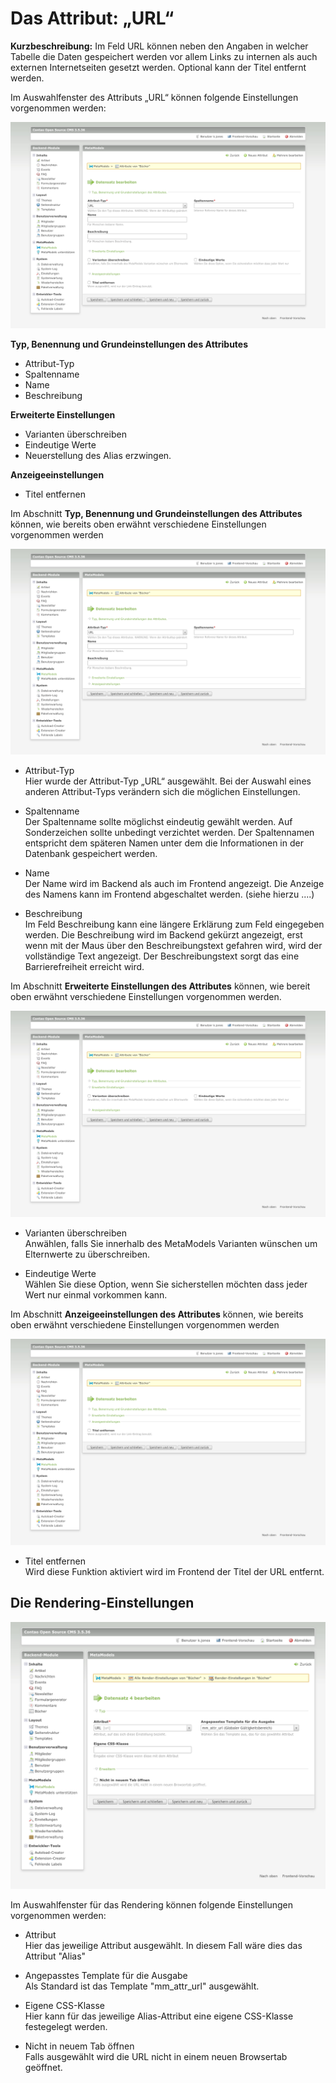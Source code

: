 # Das Attribut: „URL“

**Kurzbeschreibung:**
Im Feld URL können neben den Angaben in welcher Tabelle die Daten gespeichert werden vor allem Links zu internen als auch externen Internetseiten gesetzt werden. Optional kann der Titel entfernt werden.


Im Auswahlfenster des Attributs „URL“ können folgende Einstellungen vorgenommen werden:

![url_i.png](url_i.png)

**Typ, Benennung und Grundeinstellungen des Attributes**

- Attribut-Typ
- Spaltenname
- Name
- Beschreibung


**Erweiterte Einstellungen**

- Varianten überschreiben
- Eindeutige Werte
- Neuerstellung des Alias erzwingen.


**Anzeigeeinstellungen**

- Titel entfernen

Im Abschnitt **Typ, Benennung und Grundeinstellungen des Attributes** können, wie bereits oben erwähnt verschiedene Einstellungen vorgenommen werden

![url_ii.png](url_ii.png)

- Attribut-Typ<br/>
Hier wurde der Attribut-Typ „URL“ ausgewählt. Bei der Auswahl eines anderen Attribut-Typs verändern sich die möglichen Einstellungen.<br/>

- Spaltenname<br/>
Der Spaltenname sollte möglichst eindeutig gewählt werden. Auf Sonderzeichen sollte unbedingt verzichtet werden. Der Spaltennamen entspricht dem späteren Namen unter dem die Informationen in der Datenbank gespeichert werden.<br/>

- Name<br/>
Der Name wird im Backend als auch im Frontend angezeigt. Die Anzeige des Namens kann im Frontend abgeschaltet werden. (siehe hierzu ....)<br/>

- Beschreibung<br/>
Im Feld Beschreibung kann eine längere Erklärung zum Feld eingegeben werden. Die Beschreibung wird im Backend gekürzt angezeigt, erst wenn mit der Maus über den Beschreibungstext gefahren wird, wird der vollständige Text angezeigt.
Der Beschreibungstext sorgt das eine Barrierefreiheit erreicht wird.

Im Abschnitt **Erweiterte Einstellungen des Attributes** können, wie bereit oben erwähnt verschiedene Einstellungen vorgenommen werden.

![url_iii.png](url_iii.png)

- Varianten überschreiben<br/>
Anwählen, falls Sie innerhalb des MetaModels Varianten wünschen um Elternwerte zu überschreiben.<br/>

- Eindeutige Werte<br/>
Wählen Sie diese Option, wenn Sie sicherstellen möchten dass jeder Wert nur einmal vorkommen kann.<br/>


Im Abschnitt **Anzeigeeinstellungen des Attributes** können, wie bereits oben erwähnt verschiedene Einstellungen vorgenommen werden

![url_iv.png](url_iv.png)

- Titel entfernen<br/>
Wird diese Funktion aktiviert wird im Frontend der Titel der URL entfernt.<br/>

## Die Rendering-Einstellungen

![url_v.png](url_v.png)

Im Auswahlfenster für das Rendering können folgende Einstellungen vorgenommen werden:


- Attribut <br/>
  Hier das jeweilige Attribut ausgewählt. In diesem Fall wäre dies das Attribut "Alias"

- Angepasstes Template für die Ausgabe <br/>
  Als Standard ist das Template "mm_attr_url" ausgewählt.

- Eigene CSS-Klasse <br/>
  Hier kann für das jeweilige Alias-Attribut eine eigene CSS-Klasse festegelegt werden.

- Nicht in neuem Tab öffnen <br/>
Falls ausgewählt wird die URL nicht in einem neuen Browsertab geöffnet.
